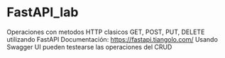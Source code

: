 # FastAPI_lab
Operaciones con metodos HTTP clasicos GET, POST, PUT, DELETE utilizando FastAPI
Documentación: https://fastapi.tiangolo.com/
Usando Swagger UI pueden testearse las operaciones del CRUD
